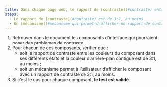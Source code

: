 ```yaml
---
title: Dans chaque page web, le rapport de [contraste](#contraste) entre les couleurs d’un [composant d’interface](#composant-d-interface) dans ses différents états et la [couleur d’arrière-plan contiguë](#couleur-d-arriere-plan-contigue-et-couleur-contigue) vérifie-t-il une de ces conditions (hors cas particuliers) ?
steps:
  - Le rapport de [contraste](#contraste) est de 3:1, au moins.
  - Un [mécanisme](#mecanisme-qui-permet-d-afficher-un-rapport-de-contraste-conforme) permet un rapport de [contraste](#contraste) de 3:1, au moins.
---
```


1. Retrouver dans le document les composants d’interface qui pourraient poser des problèmes de contraste.
2. Pour chacun de ces composants, vérifier que :
   - soit le rapport de contraste entre les couleurs du composant dans ses différents états et la couleur d’arrière-plan contiguë est de 3:1, au moins ;
   - soit un mécanisme permet à l’utilisateur d’afficher le composant avec un rapport de contraste de 3:1, au moins.
3. Si c’est le cas pour chaque composant, **le test est validé**.
